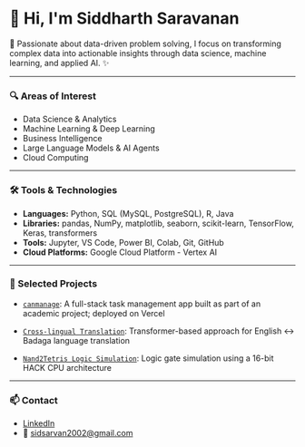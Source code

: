 # 👋 Hi, I'm Siddharth Saravanan

🚀 Passionate about data-driven problem solving, I focus on transforming complex data into actionable insights through data science, machine learning, and applied AI. ✨

---

### 🔍 Areas of Interest
- Data Science & Analytics
- Machine Learning & Deep Learning
- Business Intelligence
- Large Language Models & AI Agents
- Cloud Computing
  
---

### 🛠️ Tools & Technologies
- **Languages:** Python, SQL (MySQL, PostgreSQL), R, Java
- **Libraries:** pandas, NumPy, matplotlib, seaborn, scikit-learn, TensorFlow, Keras, transformers
- **Tools:** Jupyter, VS Code, Power BI, Colab, Git, GitHub
- **Cloud Platforms:** Google Cloud Platform - Vertex AI

---

### 📌 Selected Projects
- [`canmanage`](https://github.com/Siddharth-Saravanan/canmanage): A full-stack task management app built as part of an academic project; deployed on Vercel
  
- [`Cross-lingual Translation`](https://github.com/Siddharth-Saravanan/Cross-lingual-Translation-using-Transformer-Models-English-and-Badaga): Transformer-based approach for English ↔ Badaga language translation
  
- [`Nand2Tetris Logic Simulation`](https://github.com/Siddharth-Saravanan/Simulation-of-Logic-Gates-using-Nand2Tetris-16-bit-HACK-CPU): Logic gate simulation using a 16-bit HACK CPU architecture

---

### 📫 Contact
- [LinkedIn](https://www.linkedin.com/in/sidsarvan/) <!-- replace -->
- 📧 sidsarvan2002@gmail.com <!-- replace -->
